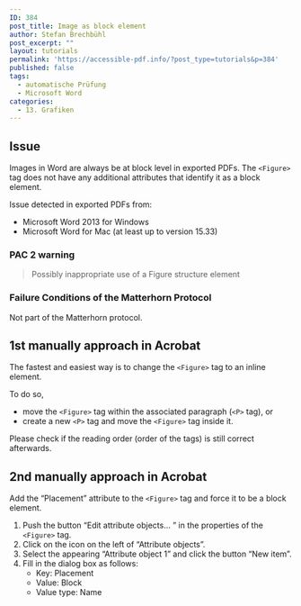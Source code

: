 ```yaml
---
ID: 384
post_title: Image as block element
author: Stefan Brechbühl
post_excerpt: ""
layout: tutorials
permalink: 'https://accessible-pdf.info/?post_type=tutorials&p=384'
published: false
tags:
  - automatische Prüfung
  - Microsoft Word
categories:
  - 13. Grafiken
---
```

## Issue

Images in Word are always be at block level in exported PDFs. The `<Figure>` tag does not have any additional attributes that identify it as a block element.

Issue detected in exported PDFs from:

*   Microsoft Word 2013 for Windows
*   Microsoft Word for Mac (at least up to version 15.33)

### PAC 2 warning

> Possibly inappropriate use of a Figure structure element

### Failure Conditions of the Matterhorn Protocol

Not part of the Matterhorn protocol.

## 1st manually approach in Acrobat

The fastest and easiest way is to change the `<Figure>` tag to an inline element.

To do so,

*   move the `<Figure>` tag within the associated paragraph (`<P>` tag), or
*   create a new `<P>` tag and move the `<Figure>` tag inside it.

Please check if the reading order (order of the tags) is still correct afterwards.

## 2nd manually approach in Acrobat

Add the “Placement” attribute to the `<Figure>` tag and force it to be a block element.

1.  Push the button “Edit attribute objects... ” in the properties of the `<Figure>` tag.
2.  Click on the icon on the left of “Attribute objects”.
3.  Select the appearing “Attribute object 1” and click the button “New item”.
4.  Fill in the dialog box as follows: 
    *   Key: Placement
    *   Value: Block
    *   Value type: Name
